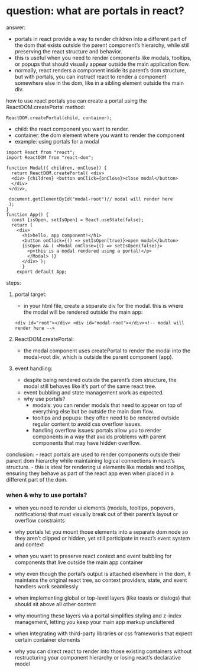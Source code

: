 # question: what are portals in react?

answer:

- portals in react provide a way to render children into a different part of the dom that exists outside the parent component’s hierarchy, while still preserving the react structure and behavior.
- this is useful when you need to render components like modals, tooltips, or popups that should visually appear outside the main application flow.
- normally, react renders a component inside its parent’s dom structure, but with portals, you can instruct react to render a component somewhere else in the dom, like in a sibling element outside the main div.

how to use react portals you can create a portal using the ReactDOM.createPortal method:

```code
ReactDOM.createPortal(child, container);
```

- child: the react component you want to render.
- container: the dom element where you want to render the component
- example: using portals for a modal

```code
import React from "react";
import ReactDOM from "react-dom";

function Modal({ children, onClose}) {
  return ReactDOM.createPortal( <div>
  <div> {children} <button onClick={onClose}>close modal</button>
  </div>
 </div>,

 document.getElementById("modal-root")// modal will render here
 );
}
function App() {
  const [isOpen, setIsOpen] = React.useState(false);
  return (
    <div>
      <h1>hello, app component!</h1>
      <button onClick={() => setIsOpen(true)}>open modal</button>
      {isOpen && ( <Modal onClose={() => setIsOpen(false)}>
        <p>this is a modal rendered using a portal!</p>
        </Modal> )}
      </div> );
      }
    export default App;
```

steps:

1. portal target:

   - in your html file, create a separate div for the modal. this is where the modal will be rendered outside the main app:

   ```code
   <div id="root"></div> <div id="modal-root"></div><!-- modal will render here -->
   ```

2. ReactDOM.createPortal:

   - the modal component uses createPortal to render the modal into the modal-root div, which is outside the parent component (app).

3. event handling:

   - despite being rendered outside the parent’s dom structure, the modal still behaves like it’s part of the same react tree.
   - event bubbling and state management work as expected.
   - why use portals?
     - modals: you can render modals that need to appear on top of everything else but be outside the main dom flow.
     - tooltips and popups: they often need to be rendered outside regular content to avoid css overflow issues.
     - handling overflow issues: portals allow you to render components in a way that avoids problems with parent components that may have hidden overflow.

conclusion: - react portals are used to render components outside their parent dom hierarchy while maintaining logical connections in react’s structure. - this is ideal for rendering ui elements like modals and tooltips, ensuring they behave as part of the react app even when placed in a different part of the dom.

### when & why to use portals?

- when you need to render ui elements (modals, tooltips, popovers, notifications) that must visually break out of their parent’s layout or overflow constraints
- why portals let you mount those elements into a separate dom node so they aren’t clipped or hidden, yet still participate in react’s event system and context

- when you want to preserve react context and event bubbling for components that live outside the main app container
- why even though the portal’s output is attached elsewhere in the dom, it maintains the original react tree, so context providers, state, and event handlers work seamlessly

- when implementing global or top-level layers (like toasts or dialogs) that should sit above all other content
- why mounting these layers via a portal simplifies styling and z-index management, letting you keep your main app markup uncluttered

- when integrating with third-party libraries or css frameworks that expect certain container elements
- why you can direct react to render into those existing containers without restructuring your component hierarchy or losing react’s declarative model

